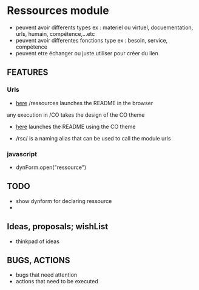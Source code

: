 # Ressources module
- peuvent avoir differents types ex : materiel ou virtuel, docuementation, urls, humain, compétence,...etc
- peuvent avoir differentes fonctions type ex : besoin, service, compétence
- peuvent etre échanger ou juste utiliser pour créer du lien 

## FEATURES 

### Urls
- [here](/ressources) /ressources launches the README in the browser
 
any  execution in /CO takes the design of the CO theme 
- [here](/ressources/co) launches the README using the CO theme

- /rsc/ is a naming alias that can be used to call the module urls

### javascript 
- dynForm.open("ressource")

## TODO
- show dynform for declaring ressource
- 

## Ideas, proposals; wishList
- thinkpad of ideas

## BUGS, ACTIONS
- bugs that need attention
- actions that need to be executed 
